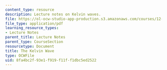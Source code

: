 ```yaml
---
content_type: resource
description: Lecture notes on Kelvin waves.
file: https://ol-ocw-studio-app-production.s3.amazonaws.com/courses/12-802-wave-motion-in-the-ocean-and-the-atmosphere-spring-2008/8fa4bc2f93e1f919f11ff1dbc5ed2522_MIT12_802S08_lec13.pdf
file_type: application/pdf
learning_resource_types:
- Lecture Notes
parent_title: Lecture Notes
parent_type: CourseSection
resourcetype: Document
title: The Kelvin Wave
type: OCWFile
uid: 8fa4bc2f-93e1-f919-f11f-f1dbc5ed2522
---
```


